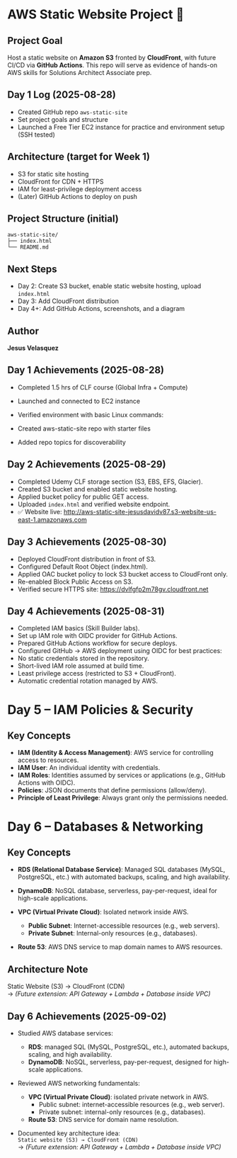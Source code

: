 # AWS Static Website Project 🚀

## Project Goal
Host a static website on **Amazon S3** fronted by **CloudFront**, with future CI/CD via **GitHub Actions**. 
This repo will serve as evidence of hands-on AWS skills for Solutions Architect Associate prep.

## Day 1 Log (2025-08-28)
- Created GitHub repo `aws-static-site`
- Set project goals and structure
- Launched a Free Tier EC2 instance for practice and environment setup (SSH tested)

## Architecture (target for Week 1)
- S3 for static site hosting
- CloudFront for CDN + HTTPS
- IAM for least-privilege deployment access
- (Later) GitHub Actions to deploy on push

## Project Structure (initial)
```
aws-static-site/
├── index.html
└── README.md
```

## Next Steps
- Day 2: Create S3 bucket, enable static website hosting, upload `index.html`
- Day 3: Add CloudFront distribution
- Day 4+: Add GitHub Actions, screenshots, and a diagram

## Author
**Jesus Velasquez**

## Day 1 Achievements (2025-08-28)
- Completed 1.5 hrs of CLF course (Global Infra + Compute)
- Launched and connected to EC2 instance
- Verified environment with basic Linux commands:

- Created aws-static-site repo with starter files
- Added repo topics for discoverability
  
## Day 2 Achievements (2025-08-29)
- Completed Udemy CLF storage section (S3, EBS, EFS, Glacier).
- Created S3 bucket and enabled static website hosting.
- Applied bucket policy for public GET access.
- Uploaded `index.html` and verified website endpoint.
- ✅ Website live: http://aws-static-site-jesusdavidv87.s3-website-us-east-1.amazonaws.com

## Day 3 Achievements (2025-08-30)
- Deployed CloudFront distribution in front of S3.
- Configured Default Root Object (index.html).
- Applied OAC bucket policy to lock S3 bucket access to CloudFront only.
- Re-enabled Block Public Access on S3.
- Verified secure HTTPS site: https://dvlfgfp2m78gv.cloudfront.net

## Day 4 Achievements (2025-08-31)
- Completed IAM basics (Skill Builder labs).
- Set up IAM role with OIDC provider for GitHub Actions.
- Prepared GitHub Actions workflow for secure deploys.
- Configured GitHub → AWS deployment using OIDC for best practices:
- No static credentials stored in the repository.
- Short-lived IAM role assumed at build time.
- Least privilege access (restricted to S3 + CloudFront).
-  Automatic credential rotation managed by AWS.

# Day 5 – IAM Policies & Security

## Key Concepts
- **IAM (Identity & Access Management)**: AWS service for controlling access to resources.
- **IAM User**: An individual identity with credentials.
- **IAM Roles**: Identities assumed by services or applications (e.g., GitHub Actions with OIDC).
- **Policies**: JSON documents that define permissions (allow/deny).
- **Principle of Least Privilege**: Always grant only the permissions needed.



# Day 6 – Databases & Networking

## Key Concepts

- **RDS (Relational Database Service)**: Managed SQL databases (MySQL, PostgreSQL, etc.) with automated backups, scaling, and high availability.
- **DynamoDB**: NoSQL database, serverless, pay-per-request, ideal for high-scale applications.

- **VPC (Virtual Private Cloud)**: Isolated network inside AWS.
  - **Public Subnet**: Internet-accessible resources (e.g., web servers).
  - **Private Subnet**: Internal-only resources (e.g., databases).

- **Route 53**: AWS DNS service to map domain names to AWS resources.

## Architecture Note

Static Website (S3) → CloudFront (CDN)  
→ *(Future extension: API Gateway + Lambda + Database inside VPC)*

## Day 6 Achievements (2025-09-02)

- Studied AWS database services:  
  - **RDS**: managed SQL (MySQL, PostgreSQL, etc.), automated backups, scaling, and high availability.  
  - **DynamoDB**: NoSQL, serverless, pay-per-request, designed for high-scale applications.  

- Reviewed AWS networking fundamentals:  
  - **VPC (Virtual Private Cloud)**: isolated private network in AWS.  
    - Public subnet: internet-accessible resources (e.g., web server).  
    - Private subnet: internal-only resources (e.g., databases).  
  - **Route 53**: DNS service for domain name resolution.  

- Documented key architecture idea:  
  `Static website (S3) → CloudFront (CDN)`  
  → *(Future extension: API Gateway + Lambda + Database inside VPC)*  

